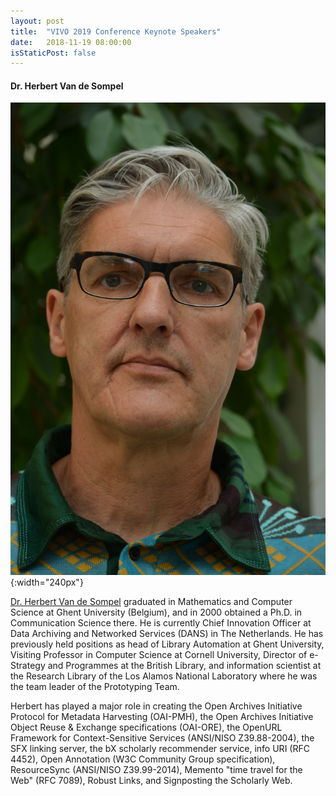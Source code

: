 ```yaml
---
layout: post
title:  "VIVO 2019 Conference Keynote Speakers"
date:   2018-11-19 08:00:00
isStaticPost: false
---
```


#### Dr. Herbert Van de Sompel

![Dr. Herbert Van de Sompel](/img/people/hvds.jpg){:width="240px"}

[Dr. Herbert Van de Sompel](https://connects.catalyst.harvard.edu/profiles/display/person/32213) graduated in Mathematics and Computer Science at Ghent University (Belgium), and in 2000 obtained a Ph.D. in Communication Science there. He is currently Chief Innovation Officer at Data Archiving and Networked Services (DANS) in The Netherlands. He has previously held positions as head of Library Automation at Ghent University, Visiting Professor in Computer Science at Cornell University, Director of e-Strategy and Programmes at the British Library, and information scientist at the Research Library of the Los Alamos National Laboratory where he was the team leader of the Prototyping Team.

Herbert has played a major role in creating the Open Archives Initiative Protocol for Metadata Harvesting (OAI-PMH), the Open Archives Initiative Object Reuse & Exchange specifications (OAI-ORE), the OpenURL Framework for Context-Sensitive Services (ANSI/NISO Z39.88-2004), the SFX linking server, the bX scholarly recommender service, info URI (RFC 4452), Open Annotation (W3C Community Group specification), ResourceSync (ANSI/NISO Z39.99-2014), Memento "time travel for the Web" (RFC 7089), Robust Links, and Signposting the Scholarly Web.
